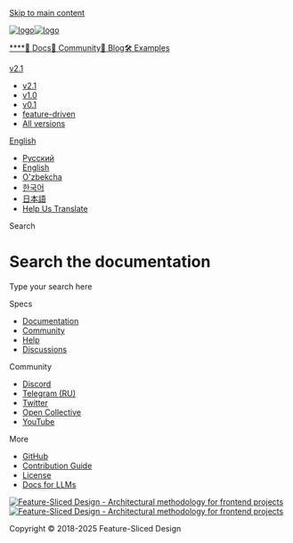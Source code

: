 [Skip to main content](#__docusaurus_skipToContent_fallback)

[![logo](/documentation/img/brand/logo-primary.png)![logo](/documentation/img/brand/logo-primary.png)](/documentation/.md)

[****](/documentation/.md)[📖 Docs](/documentation/docs/get-started/overview.md)[💫 Community](/documentation/community.md)[📝 Blog](/documentation/blog)[🛠 Examples](/documentation/examples.md)

[v2.1](/documentation/docs/get-started/overview.md)

* [v2.1](/documentation/docs/get-started/overview.md)
* [v1.0](https://feature-sliced.github.io/featureslices.dev/v1.0.html)
* [v0.1](https://feature-sliced.github.io/featureslices.dev/v0.1.html)
* [feature-driven](https://github.com/feature-sliced/documentation/tree/rc/feature-driven)
* [All versions](/documentation/versions.md)

[English](#)

* [Русский](/documentation/ru/search)
* [English](/documentation/search.md)
* [O'zbekcha](/documentation/uz/search)
* [한국어](/documentation/kr/search)
* [日本語](/documentation/ja/search)
* [Help Us Translate](https://github.com/feature-sliced/documentation/issues/244)

[](https://discord.gg/S8MzWTUsmp)[](https://github.com/feature-sliced/documentation)

Search

# Search the documentation

Type your search here

[](https://www.algolia.com/)

Specs

* [Documentation](/documentation/docs/get-started/overview.md)
* [Community](/documentation/community.md)
* [Help](/documentation/nav.md)
* [Discussions](https://github.com/feature-sliced/documentation/discussions)

Community

* [Discord](https://discord.gg/S8MzWTUsmp)
* [Telegram (RU)](https://t.me/feature_sliced)
* [Twitter](https://twitter.com/feature_sliced)
* [Open Collective](https://opencollective.com/feature-sliced)
* [YouTube](https://www.youtube.com/c/FeatureSlicedDesign)

More

* [GitHub](https://github.com/feature-sliced)
* [Contribution Guide](https://github.com/feature-sliced/documentation/blob/master/CONTRIBUTING.md)
* [License](https://github.com/feature-sliced/documentation/blob/master/LICENSE)
* [Docs for LLMs](/documentation/docs/llms.md)

[![Feature-Sliced Design - Architectural methodology for frontend projects](/documentation/img/brand/logo-primary.png)![Feature-Sliced Design - Architectural methodology for frontend projects](/documentation/img/brand/logo-primary.png)](https://github.com/feature-sliced)

Copyright © 2018-2025 Feature-Sliced Design
